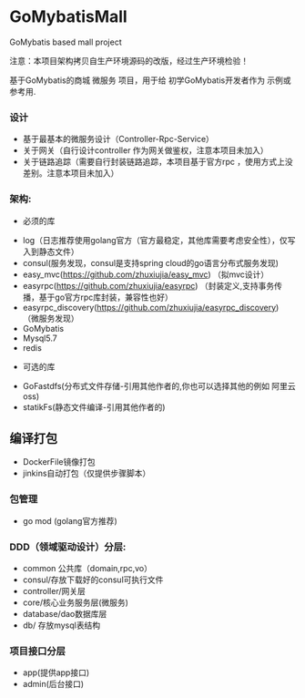 # GoMybatisMall
GoMybatis based  mall project

注意：本项目架构拷贝自生产环境源码的改版，经过生产环境检验！

基于GoMybatis的商城 微服务 项目，用于给 初学GoMybatis开发者作为 示例或参考用.


### 设计
+ 基于最基本的微服务设计（Controller-Rpc-Service）
+ 关于网关（自行设计controller 作为网关做鉴权，注意本项目未加入）
+ 关于链路追踪（需要自行封装链路追踪，本项目基于官方rpc ，使用方式上没差别。注意本项目未加入）

### 架构:
* 必须的库
+ log（日志推荐使用golang官方（官方最稳定，其他库需要考虑安全性），仅写入到静态文件）
+ consul(服务发现，consul是支持spring cloud的go语言分布式服务发现) 
+ easy_mvc(https://github.com/zhuxiujia/easy_mvc) （拟mvc设计）
+ easyrpc(https://github.com/zhuxiujia/easyrpc) （封装定义,支持事务传播，基于go官方rpc库封装，兼容性也好）
+ easyrpc_discovery(https://github.com/zhuxiujia/easyrpc_discovery) （微服务发现）
+ GoMybatis 
+ Mysql5.7
+ redis

* 可选的库
+ GoFastdfs(分布式文件存储-引用其他作者的,你也可以选择其他的例如 阿里云oss) 
+ statikFs(静态文件编译-引用其他作者的) 

## 编译打包
+ DockerFile镜像打包
+ jinkins自动打包（仅提供步骤脚本）

### 包管理
+ go mod (golang官方推荐)

### DDD（领域驱动设计）分层:
+ common 公共库（domain,rpc,vo）
+ consul/存放下载好的consul可执行文件
+ controller/网关层
+ core/核心业务服务层(微服务)
+ database/dao数据库层
+ db/ 存放mysql表结构

### 项目接口分层
+ app(提供app接口)
+ admin(后台接口)



